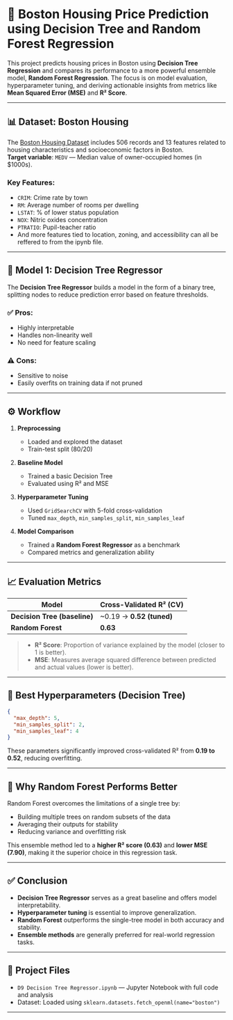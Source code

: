 # 🏡 Boston Housing Price Prediction using Decision Tree and Random Forest Regression

This project predicts housing prices in Boston using **Decision Tree Regression** and compares its performance to a more powerful ensemble model, **Random Forest Regression**. The focus is on model evaluation, hyperparameter tuning, and deriving actionable insights from metrics like **Mean Squared Error (MSE)** and **R² Score**.

---

## 📊 Dataset: Boston Housing

The [Boston Housing Dataset](https://scikit-learn.org/stable/datasets/toy_dataset.html#boston-house-prices-dataset) includes 506 records and 13 features related to housing characteristics and socioeconomic factors in Boston.  
**Target variable**: `MEDV` — Median value of owner-occupied homes (in $1000s).

### Key Features:
- `CRIM`: Crime rate by town  
- `RM`: Average number of rooms per dwelling  
- `LSTAT`: % of lower status population  
- `NOX`: Nitric oxides concentration  
- `PTRATIO`: Pupil-teacher ratio  
- And more features tied to location, zoning, and accessibility can all be reffered to from the ipynb file.

---

## 🧠 Model 1: Decision Tree Regressor

The **Decision Tree Regressor** builds a model in the form of a binary tree, splitting nodes to reduce prediction error based on feature thresholds.

### ✅ Pros:
- Highly interpretable
- Handles non-linearity well
- No need for feature scaling

### ⚠️ Cons:
- Sensitive to noise
- Easily overfits on training data if not pruned

---

## ⚙️ Workflow

1. **Preprocessing**  
   - Loaded and explored the dataset  
   - Train-test split (80/20)

2. **Baseline Model**  
   - Trained a basic Decision Tree  
   - Evaluated using R² and MSE

3. **Hyperparameter Tuning**  
   - Used `GridSearchCV` with 5-fold cross-validation  
   - Tuned `max_depth`, `min_samples_split`, `min_samples_leaf`

4. **Model Comparison**  
   - Trained a **Random Forest Regressor** as a benchmark  
   - Compared metrics and generalization ability

---

## 📈 Evaluation Metrics

| Model |  Cross-Validated R² (CV)  |
|-------|----------------|
| **Decision Tree (baseline)**| ~0.19 → **0.52 (tuned)** |
| **Random Forest** | **0.63** |

> - **R² Score**: Proportion of variance explained by the model (closer to 1 is better).  
> - **MSE**: Measures average squared difference between predicted and actual values (lower is better).

---

## 🔧 Best Hyperparameters (Decision Tree)

```json
{
  "max_depth": 5,
  "min_samples_split": 2,
  "min_samples_leaf": 4
}
```

These parameters significantly improved cross-validated R² from **0.19 to 0.52**, reducing overfitting.

---

## 🌲 Why Random Forest Performs Better

Random Forest overcomes the limitations of a single tree by:
- Building multiple trees on random subsets of the data
- Averaging their outputs for stability
- Reducing variance and overfitting risk

This ensemble method led to a **higher R² score (0.63)** and **lower MSE (7.90)**, making it the superior choice in this regression task.

---

## ✅ Conclusion

- **Decision Tree Regressor** serves as a great baseline and offers model interpretability.
- **Hyperparameter tuning** is essential to improve generalization.
- **Random Forest** outperforms the single-tree model in both accuracy and stability.
- **Ensemble methods** are generally preferred for real-world regression tasks.

---

## 📁 Project Files

- `D9 Decision Tree Regressor.ipynb` — Jupyter Notebook with full code and analysis  
- Dataset: Loaded using `sklearn.datasets.fetch_openml(name="boston")`

---
